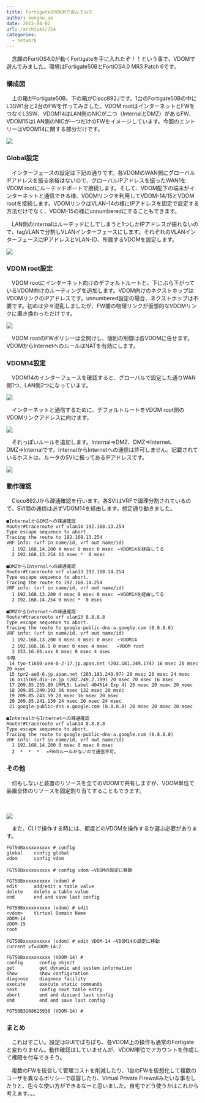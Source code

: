 ```yaml
---
title: FortigateのVDOMで遊んでみた
author: kongou_ae
date: 2012-04-02
url: /archives/754
categories:
  - network
---
```

　念願のFortiOS4.0が動くFortigateを手に入れたぞ！！という事で、VDOMで遊んでみました。環境はFortigate50BとFortiOS4.0 MR3 Patch 6です。

### 構成図

　上の箱がFortigate50B、下の箱がCisco892Jです。1台のFortigate50Bの中にL3SW1台と2台のFWを作ってみました。VDOM rootはインターネットとFWをつなぐL3SW、VDOM14はLAN側のNICが二つ（InternalとDMZ）があるFW、VDOM15はLAN側のNICが一つだけのFWをイメージしています。今回のエントリーはVDOM14に関する部分だけです。

![][1]

### Global設定

　インターフェースの設定は下記の通りです。各VDOMのWAN側にグローバルIPアドレスを振る余裕はないので、グローバルIPアドレスを振ったWAN1をVDOM rootにルーテッドポートで接続します。そして、VDOM配下の端末がインターネットと通信できる様、VDOMリンクを利用してVDOM-14/15とVDOM rootを接続します。VDOMリンクはVLAN-14の様にIPアドレスを固定で設定する方法だけでなく、VDOM-15の様にunnumberedにすることもできます。

　LAN側のInternalはルーテッドにしてしまうと1つしかIPアドレスが振れないので、tagVLANで分割しVLANインターフェースにします。それぞれのVLANインターフェースにIPアドレスとVLAN-ID、所属するVDOMを設定します。

![][2]

### VDOM root設定

　VDOM rootにインターネット向けのデフォルトルートと、下にぶら下がっているVDOM向けのルーティングを追加します。VDOM向けのネクストホップはVDOMリンクのIPアドレスです。unnumbered設定の場合、ネクストホップは不要です。初めは少々混乱しましたが、FW間の物理リンクが仮想的なVDOMリンクに置き換わっただけです。

![][3]

　VDOM rootのFWポリシーは全開けし、個別の制御は各VDOMに任せます。VDOMからInternetへのルールはNATを有効にします。

### VDOM14設定

　VDOM14のインターフェースを確認すると、グローバルで設定した通りWAN側1つ、LAN側2つになっています。
  
![][4]

　インターネットと通信するために、デフォルトルートをVDOM root側のVDOMリンクアドレスに向けます。

![][5]

　それっぽいルールを追加します。Internal⇒DMZ、DMZ⇒Internet、DMZ⇒Internalです。InternalからInternetへの通信は許可しません。記載されているホストは、ルータのSVIに振ってあるIPアドレスです。

![][6]

### 動作確認

　Cisco892Jから疎通確認を行います。各SVIはVRFで論理分割されているので、SVI間の通信は必ずVDOM14を経由します。想定通り動きました。

<pre><code>■InternalからDMZへの疎通確認
Router#traceroute vrf vlan14 192.168.13.254
Type escape sequence to abort.
Tracing the route to 192.168.13.254
VRF info: (vrf in name/id, vrf out name/id)
  1 192.168.14.200 4 msec 0 msec 0 msec　←VDOM14を経由してる
  2 192.168.13.254 12 msec *  0 msec

■DMZからInternalへの疎通確認
Router#traceroute vrf vlan13 192.168.14.254
Type escape sequence to abort.
Tracing the route to 192.168.14.254
VRF info: (vrf in name/id, vrf out name/id)
  1 192.168.13.200 4 msec 0 msec 0 msec　←VDOM14を経由してる
  2 192.168.14.254 0 msec *  0 msec

■DMZからInternetへの疎通確認
Router#traceroute vrf vlan13 8.8.8.8       
Type escape sequence to abort.
Tracing the route to google-public-dns-a.google.com (8.8.8.8)
VRF info: (vrf in name/id, vrf out name/id)
  1 192.168.13.200 0 msec 0 msec 0 msec　←VDOM14
  2 192.168.16.1 0 msec 0 msec 4 msec　　←VDOM root
  3 153.16.66.xxx 0 msec 0 msec 4 msec
中略
 14 tyo-t1600-xe4-0-2-17.jp.apan.net (203.181.249.174) 16 msec 20 msec 20 msec
 15 tpr2-ae0-6.jp.apan.net (203.181.249.97) 20 msec 20 msec 24 msec
 16 as15169.dix-ie.jp (202.249.2.189) 20 msec 20 msec 16 msec
 17 209.85.255.80 [MPLS: Label 404514 Exp 4] 20 msec 20 msec 20 msec
 18 209.85.249.192 16 msec 132 msec 20 msec
 19 209.85.243.59 20 msec 16 msec 20 msec
 20 209.85.241.139 24 msec 20 msec 24 msec
 21 google-public-dns-a.google.com (8.8.8.8) 20 msec 20 msec 20 msec

■InternalからInternetへの疎通確認
Router#traceroute vrf vlan14 8.8.8.8
Type escape sequence to abort.
Tracing the route to google-public-dns-a.google.com (8.8.8.8)
VRF info: (vrf in name/id, vrf out name/id)
  1 192.168.14.200 0 msec 0 msec 0 msec
  2  *  *  * 　←FWのルールがないので通信不可。
</code></pre>

### その他

　何もしないと装置のリソースを全てのVDOMで共有しますが、VDOM単位で装置全体のリソースを固定割り当てすることもできます。

　
  
![][7]

　また、CLIで操作する時には、都度どのVDOMを操作するか選ぶ必要があります。

<pre><code>FGT50Bxxxxxxxxxx # config 
global    config global
vdom      config vdom
 
FGT50Bxxxxxxxxxx # config vdom ←VDOMの設定に移動

FGT50Bxxxxxxxxxx (vdom) # 
edit      add/edit a table value
delete    delete a table value
end       end and save last config
 
FGT50Bxxxxxxxxxx (vdom) # edit 
&lt;vdom&gt;    Virtual Domain Name
VDOM-14
VDOM-15
root

FGT50Bxxxxxxxxxx (vdom) # edit VDOM-14 ←VDOM14の設定に移動                                                               
current vf=VDOM-14:2

FGT50Bxxxxxxxxxx (VDOM-14) # 
config      config object
get         get dynamic and system information
show        show configuration
diagnose    diagnose facility
execute     execute static commands
next        config next table entry
abort       end and discard last config
end         end and save last config
 
FGT50B3G08625936 (VDOM-14) # 
</code></pre>

### まとめ

　これはすごい。設定はGUIでぽちぽち、各VDOM上の操作も通常のFortigateと変わりません。動作確認はしていませんが、VDOM単位でアカウントを作成して権限を付与できそう。

　複数のFWを統合して管理コストを削減したり、1台のFWを仮想化して複数のユーザを異なるポリシーで収容したり、Virtual Private Firewallみたいな事をしたりと、色々な使い方ができるなーと思いました。自宅でどう使うかはこれから考えます。。。

 [1]: https://aimless.jp/blog/images/vdom-topo.png
 [2]: https://aimless.jp/blog/images/vdom-global-interface.png
 [3]: https://aimless.jp/blog/images/vdom-root-routing.png
 [4]: https://aimless.jp/blog/images/vdom-vdom14-interface.png
 [5]: https://aimless.jp/blog/images/vdom-vdom14-routing.png
 [6]: https://aimless.jp/blog/images/vdom-vdom14-policy.png
 [7]: https://aimless.jp/blog/images/vdom-resouce.png